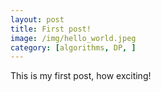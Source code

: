 ```yaml
---
layout: post
title: First post!
image: /img/hello_world.jpeg
category: [algorithms, DP, ]
---
```


This is my first post, how exciting!
